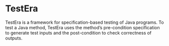 # TestEra
TestEra is a framework for specification-based testing of Java programs. To test a Java method, TestEra uses the method’s pre-condition specification to generate test inputs and the post-condition to check correctness of outputs. 
